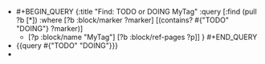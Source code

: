 - #+BEGIN_QUERY
  	{:title "Find: TODO or DOING MyTag"
  	:query [:find (pull ?b [*])
  	:where
  [?b :block/marker ?marker]
  [(contains? #{"TODO" "DOING"} ?marker)]
  - [?p :block/name "MyTag"]
  [?b :block/ref-pages ?p]]
  	}
  	#+END_QUERY
- {{query #{"TODO" "DOING"}}}
-